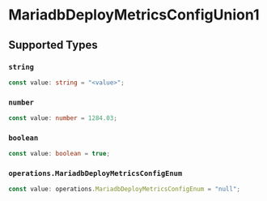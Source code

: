 # MariadbDeployMetricsConfigUnion1


## Supported Types

### `string`

```typescript
const value: string = "<value>";
```

### `number`

```typescript
const value: number = 1284.03;
```

### `boolean`

```typescript
const value: boolean = true;
```

### `operations.MariadbDeployMetricsConfigEnum`

```typescript
const value: operations.MariadbDeployMetricsConfigEnum = "null";
```

